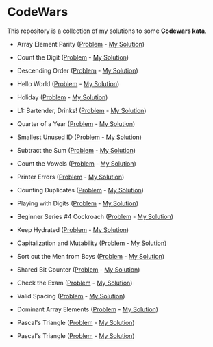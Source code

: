 # CodeWars

This repository is a collection of my solutions to some **Codewars kata**.

- Array Element Parity ([Problem](https://www.codewars.com/kata/5a092d9e46d843b9db000064) - [My Solution](https://github.com/danaeharris/CodeWars/blob/master/arrayElementParity.js))

- Count the Digit ([Problem](https://www.codewars.com/kata/566fc12495810954b1000030) - [My Solution](https://github.com/danaeharris/CodeWars/blob/master/countTheDigit.js))

- Descending Order ([Problem](https://www.codewars.com/kata/5467e4d82edf8bbf40000155) - [My Solution](https://github.com/danaeharris/CodeWars/blob/master/descendingOrder.js))

- Hello World ([Problem](codewars.com/kata/523b4ff7adca849afe000035) - [My Solution](https://github.com/danaeharris/CodeWars/blob/master/helloWorld.js))

- Holiday ([Problem](https://www.codewars.com/kata/57e92e91b63b6cbac20001e5) - [My Solution](https://github.com/danaeharris/CodeWars/blob/master/holidayViii%20DutyFree.js))

- L1: Bartender, Drinks! ([Problem](https://www.codewars.com/kata/568dc014440f03b13900001d) - [My Solution](https://github.com/danaeharris/CodeWars/blob/master/bartenderDrinks.js))

- Quarter of a Year ([Problem](https://www.codewars.com/kata/5ce9c1000bab0b001134f5af) - [My Solution](https://github.com/danaeharris/CodeWars/blob/master/quarterOfAYear.js))

- Smallest Unused ID ([Problem](https://www.codewars.com/kata/55eea63119278d571d00006a) - [My Solution](https://github.com/danaeharris/CodeWars/blob/master/smallestUnusedId.js))

- Subtract the Sum ([Problem](https://www.codewars.com/kata/56c5847f27be2c3db20009c3) - [My Solution](https://github.com/danaeharris/CodeWars/blob/master/subtractTheSum.js))

- Count the Vowels ([Problem](https://www.codewars.com/kata/54ff3102c1bad923760001f3/train/javascript) - [My Solution](https://github.com/danaeharris/CodeWars/blob/master/vowelCount.js))

- Printer Errors ([Problem](https://www.codewars.com/kata/56541980fa08ab47a0000040) - [My Solution](https://github.com/danaeharris/CodeWars/blob/master/printerErrors.js))

- Counting Duplicates ([Problem](https://www.codewars.com/kata/54bf1c2cd5b56cc47f0007a1) - [My Solution](https://github.com/danaeharris/CodeWars/blob/master/countingDuplicates.js))
 
- Playing with Digits ([Problem](https://www.codewars.com/kata/5552101f47fc5178b1000050) - [My Solution](https://github.com/danaeharris/CodeWars/blob/master/playingWithDigits.js))

- Beginner Series #4 Cockroach ([Problem](https://www.codewars.com/kata/55fab1ffda3e2e44f00000c6) - [My Solution](https://github.com/danaeharris/CodeWars/blob/master/beginnerSeries%234Cockroach.js))

- Keep Hydrated ([Problem](https://www.codewars.com/kata/582cb0224e56e068d800003c) - [My Solution](https://github.com/danaeharris/CodeWars/commit/818fd3227e6d9191250fa72864321e3be6ada60a))

- Capitalization and Mutability ([Problem](https://www.codewars.com/kata/595970246c9b8fa0a8000086) - [My Solution](https://github.com/danaeharris/CodeWars/commit/da459d82c0d0897f29897f057c892050bdcbfe7e))

- Sort out the Men from Boys ([Problem](https://www.codewars.com/kata/5af15a37de4c7f223e00012d) - [My Solution](https://github.com/danaeharris/CodeWars/commit/57c8d38579464f93a64e9bdfac488c98f8aca3b6))

- Shared Bit Counter ([Problem](https://www.codewars.com/kata/58a5aeb893b79949eb0000f1) - [My Solution](https://github.com/danaeharris/CodeWars/blob/master/sharedBitCounter.js))

- Check the Exam ([Problem](https://www.codewars.com/kata/5a3dd29055519e23ec000074) - [My Solution](https://github.com/danaeharris/CodeWars/blob/master/checkTheExam.js))

- Valid Spacing ([Problem](https://www.codewars.com/kata/5f77d62851f6bc0033616bd8) - [My Solution](https://github.com/danaeharris/CodeWars/blob/master/validSpacing.js))


- Dominant Array Elements ([Problem](https://www.codewars.com/kata/5a04133e32b8b998dc000089) - [My Solution](https://github.com/danaeharris/CodeWars/blob/master/dominantArrayElements.js))


- Pascal's Triangle ([Problem](https://www.codewars.com/kata/5226eb40316b56c8d500030f) - [My Solution](https://github.com/danaeharris/CodeWars/blob/master/pascalsTriangle.js))

- Pascal's Triangle ([Problem](https://www.codewars.com/kata/514b92a657cdc65150000006) - [My Solution](https://github.com/danaeharris/CodeWars/blob/master/pascalsTriangle.js))
